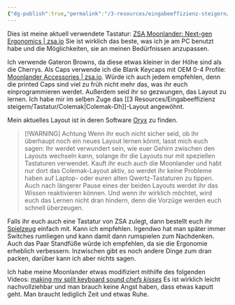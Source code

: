 ```yaml
---
{"dg-publish":true,"permalink":"/3-resources/eingabeeffizienz-steigern/tastatur/zsa-moonlander/","created":"2024-04-20T20:37:54.186+02:00","updated":"2024-04-22T07:45:03.266+02:00"}
---
```



	
Dies ist meine aktuell verwendete Tastatur: [ZSA Moonlander: Next-gen Ergonomics | zsa.io](https://www.zsa.io/moonlander/)
Sie ist wirklich das beste, was ich je am PC benutzt habe und die Möglichkeiten, sie an meinen Bedürfnissen anzupassen.

Ich verwende Gateron Browns, da diese etwas kleiner in der Höhe sind als die Cherrys. Als Caps verwende ich die Blank Keycaps mit OEM 0-4 Profile: [Moonlander Accessories | zsa.io](https://www.zsa.io/moonlander/accessories). Würde ich auch jedem empfehlen, denn die printed Caps sind viel zu früh nicht mehr das, was ihr euch einprogrammieren werdet. Außerdem seid ihr so gezwungen, das Layout zu lernen. Ich habe mir im selben Zuge das [[3 Resources/Eingabeeffizienz steigern/Tastatur/Colemak\|Colemak-Dh]]-Layout angewöhnt.

Mein aktuelles Layout ist in deren Software [Oryx](https://configure.zsa.io/moonlander/layouts/eBK5y/latest/0/48/) zu finden.

>[!WARNING] Achtung
>Wenn ihr euch nicht sicher seid, ob ihr überhaupt noch ein neues Layout lernen könnt, lasst mich euch sagen: Ihr werdet verwundert sein, wie euer Gehirn zwischen den Layouts wechseln kann, solange ihr die Layouts nur mit speziellen Tastaturen verwendet. Kauft ihr euch auch die Moonlander und habt nur dort das Colemak-Layout aktiv, so werdet ihr keine Probleme haben auf Laptop- oder euren alten Qwertz-Tastaturen zu tippen. Auch nach längerer Pause eines der beiden Layouts werdet ihr das Wissen reaktivieren können. Und wenn ihr wirklich möchtet, wird euch das Lernen nicht dran hindern, denn die Vorzüge werden euch schnell überzeugen.

Falls ihr euch auch eine Tastatur von ZSA zulegt, dann bestellt euch ihr [Spielzeug](https://www.zsa.io/satellite) einfach mit. Kann ich empfehlen. Irgendwo hat man später immer Switches rumliegen und kann damit dann rumspielen zum Nachdenken.
Auch das Paar Standfüße würde ich empfehlen, da sie die Ergonomie erheblich verbessern. Inzwischen gibt es noch andere Dinge zum dran packen, darüber kann ich aber nichts sagen.

Ich habe meine Moonlander etwas modifiziert mithilfe des folgenden Videos: [making my split keyboard sound *chefs kisses*](https://www.youtube.com/watch?v=y-z1WvkSWo4) Es ist wirklich leicht nachvollziehbar und man brauch keine Angst haben, dass etwas kaputt geht. Man braucht lediglich Zeit und etwas Ruhe.
